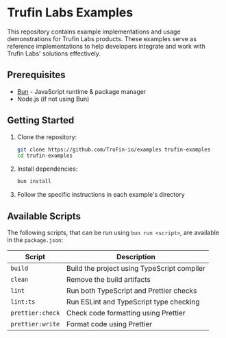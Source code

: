 # Trufin Labs Examples

This repository contains example implementations and usage demonstrations for Trufin Labs products. These examples serve
as reference implementations to help developers integrate and work with Trufin Labs' solutions effectively.

## Prerequisites

- [Bun](https://bun.sh) - JavaScript runtime & package manager
- Node.js (if not using Bun)

## Getting Started

1. Clone the repository:

   ```bash
   git clone https://github.com/TruFin-io/examples trufin-examples
   cd trufin-examples
   ```

2. Install dependencies:

   ```bash
   bun install
   ```

3. Follow the specific instructions in each example's directory

## Available Scripts

The following scripts, that can be run using `bun run <script>`, are available in the `package.json`:

| Script           | Description                                 |
| ---------------- | ------------------------------------------- |
| `build`          | Build the project using TypeScript compiler |
| `clean`          | Remove the build artifacts                  |
| `lint`           | Run both TypeScript and Prettier checks     |
| `lint:ts`        | Run ESLint and TypeScript type checking     |
| `prettier:check` | Check code formatting using Prettier        |
| `prettier:write` | Format code using Prettier                  |
